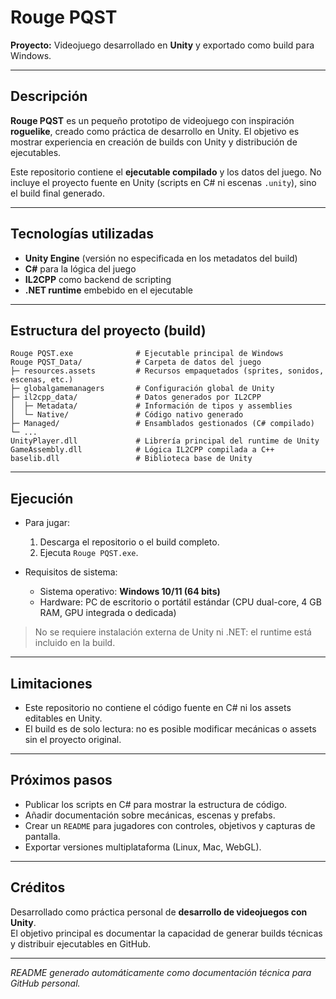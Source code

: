 # Rouge PQST

**Proyecto:** Videojuego desarrollado en **Unity** y exportado como build para Windows.

---

## Descripción

**Rouge PQST** es un pequeño prototipo de videojuego con inspiración **roguelike**, creado como práctica de desarrollo en Unity. El objetivo es mostrar experiencia en creación de builds con Unity y distribución de ejecutables.

Este repositorio contiene el **ejecutable compilado** y los datos del juego. No incluye el proyecto fuente en Unity (scripts en C# ni escenas `.unity`), sino el build final generado.

---

## Tecnologías utilizadas

- **Unity Engine** (versión no especificada en los metadatos del build)
- **C#** para la lógica del juego
- **IL2CPP** como backend de scripting
- **.NET runtime** embebido en el ejecutable

---

## Estructura del proyecto (build)

```
Rouge PQST.exe              # Ejecutable principal de Windows
Rouge PQST_Data/            # Carpeta de datos del juego
├─ resources.assets         # Recursos empaquetados (sprites, sonidos, escenas, etc.)
├─ globalgamemanagers       # Configuración global de Unity
├─ il2cpp_data/             # Datos generados por IL2CPP
│  ├─ Metadata/             # Información de tipos y assemblies
│  └─ Native/               # Código nativo generado
├─ Managed/                 # Ensamblados gestionados (C# compilado)
└─ ...
UnityPlayer.dll             # Librería principal del runtime de Unity
GameAssembly.dll            # Lógica IL2CPP compilada a C++
baselib.dll                 # Biblioteca base de Unity
```

---

## Ejecución

- Para jugar:

  1. Descarga el repositorio o el build completo.
  2. Ejecuta `Rouge PQST.exe`.

- Requisitos de sistema:

  - Sistema operativo: **Windows 10/11 (64 bits)**
  - Hardware: PC de escritorio o portátil estándar (CPU dual-core, 4 GB RAM, GPU integrada o dedicada)

> No se requiere instalación externa de Unity ni .NET: el runtime está incluido en la build.

---

## Limitaciones

- Este repositorio no contiene el código fuente en C# ni los assets editables en Unity.
- El build es de solo lectura: no es posible modificar mecánicas o assets sin el proyecto original.

---

## Próximos pasos&#x20;

- Publicar los scripts en C# para mostrar la estructura de código.
- Añadir documentación sobre mecánicas, escenas y prefabs.
- Crear un `README` para jugadores con controles, objetivos y capturas de pantalla.
- Exportar versiones multiplataforma (Linux, Mac, WebGL).

---

## Créditos

Desarrollado como práctica personal de **desarrollo de videojuegos con Unity**.\
El objetivo principal es documentar la capacidad de generar builds técnicas y distribuir ejecutables en GitHub.

---

*README generado automáticamente como documentación técnica para GitHub personal.*


